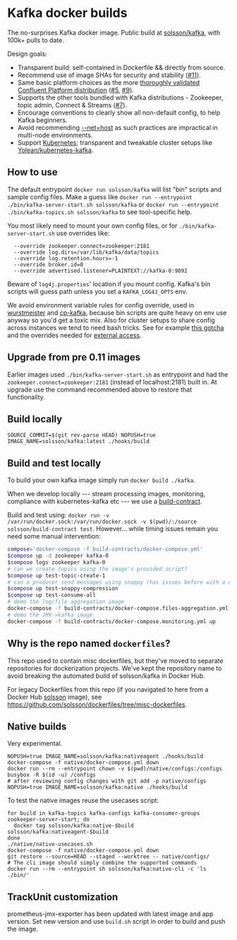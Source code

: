 # Kafka docker builds

The no-surprises Kafka docker image. Public build at [solsson/kafka](https://hub.docker.com/r/solsson/kafka/), with 100k+ pulls to date.

Design goals:
 * Transparent build: self-contained in Dockerfile && directly from source.
 * Recommend use of image SHAs for security and stability ([#11](https://github.com/solsson/dockerfiles/pull/11)).
 * Same basic platform choices as the more [thoroughly validated](https://www.confluent.io/blog/exactly-once-semantics-are-possible-heres-how-apache-kafka-does-it/) [Confluent Platform distribution](https://hub.docker.com/r/confluentinc/cp-kafka/) ([#5](https://github.com/solsson/dockerfiles/pull/5), [#9](https://github.com/solsson/dockerfiles/pull/9)).
 * Supports the other tools bundled with Kafka distributions - Zookeeper, topic admin, Connect & Streams ([#7](https://github.com/solsson/dockerfiles/pull/7)).
 * Encourage conventions to clearly show all non-default config, to help Kafka beginners.
 * Avoid recommending [--net=host](http://docs.confluent.io/current/cp-docker-images/docs/quickstart.html) as such practices are impractical in multi-node environments.
 * Support [Kubernetes](http://kubernetes.io); transparent and tweakable cluster setups like [Yolean/kubernetes-kafka](https://github.com/Yolean/kubernetes-kafka).

## How to use

The default entrypoint `docker run solsson/kafka` will list "bin" scripts and sample config files. Make a guess like `docker run --entrypoint ./bin/kafka-server-start.sh solsson/kafka` or `docker run --entrypoint ./bin/kafka-topics.sh solsson/kafka` to see tool-specific help.

You most likely need to mount your own config files, or for `./bin/kafka-server-start.sh` use overrides like:
```
  --override zookeeper.connect=zookeeper:2181
  --override log.dirs=/var/lib/kafka/data/topics
  --override log.retention.hours=-1
  --override broker.id=0
  --override advertised.listener=PLAINTEXT://kafka-0:9092
```

Beware of `log4j.properties`' location if you mount config. Kafka's bin scripts will guess path unless you set a `KAFKA_LOG4J_OPTS` env.

We avoid environment variable rules for config override, used in [wurstmeister](https://hub.docker.com/r/wurstmeister/kafka/) and [cp-kafka](https://hub.docker.com/r/confluentinc/cp-kafka/), because bin scripts are quite heavy on env use anyway so you'd get a toxic mix. Also for cluster setups to share config across instances we tend to need bash tricks. See for example [this gotcha](https://github.com/Yolean/kubernetes-kafka/pull/45/commits/db264b09cc7903346238b4464183f3a9571f65e6) and the overrides needed for  [external access](https://github.com/Yolean/kubernetes-kafka/issues/13).

## Upgrade from pre 0.11 images

Earlier images used `./bin/kafka-server-start.sh` as entrypoint
and had the `zookeeper.connect=zookeeper:2181` (instead of localhost:2181) built in. At upgrade use the command recommended above to restore that functionality.

## Build locally

```
SOURCE_COMMIT=$(git rev-parse HEAD) NOPUSH=true IMAGE_NAME=solsson/kafka:latest ./hooks/build
```

## Build and test locally

To build your own kafka image simply run `docker build ./kafka`.

When we develop locally --- stream processing images, monitoring,
compliance with kubernetes-kafka etc ---
we use a [build-contract](https://github.com/Yolean/build-contract/).

Build and test using: `docker run -v /var/run/docker.sock:/var/run/docker.sock -v $(pwd)/:/source solsson/build-contract test`. However... while timing issues remain you need some manual intervention:

```bash
compose='docker-compose -f build-contracts/docker-compose.yml'
$compose up -d zookeeper kafka-0
$compose logs zookeeper kafka-0
# can we create topics using the image's provided script?
$compose up test-topic-create-1
# can a producer send messages using snappy (has issues before with a class missing in the image)
$compose up test-snappy-compression
$compose up test-consume-all
# demo the log/file aggregation image
docker-compose -f build-contracts/docker-compose.files-aggregation.yml up
# demo the JMX->kafka image
docker-compose -f build-contracts/docker-compose.monitoring.yml up
```

## Why is the repo named `dockerfiles`?

This repo used to contain misc dockerfiles, but they've moved to separate repositories for dockerization projects.
We've kept the repository name to avoid breaking the automated build of solsson/kafka in Docker Hub.

For legacy Dockerfiles from this repo (if you navigated to here from a Docker Hub [solsson](https://hub.docker.com/u/solsson/) image),
see https://github.com/solsson/dockerfiles/tree/misc-dockerfiles.

## Native builds

Very experimental.

```
NOPUSH=true IMAGE_NAME=solsson/kafka:nativeagent ./hooks/build
docker-compose -f native/docker-compose.yml down
docker run --rm --entrypoint chown -v $(pwd)/native/configs:/configs busybox -R $(id -u) /configs
# after reviewing config changes with git add -p native/configs
NOPUSH=true IMAGE_NAME=solsson/kafka:native ./hooks/build
```

To test the native images reuse the usecases script:

```
for build in kafka-topics kafka-configs kafka-consumer-groups zookeeper-server-start; do
  docker tag solsson/kafka:native-$build solsson/kafka:nativeagent-$build
done
./native/native-usecases.sh
docker-compose -f native/docker-compose.yml down
git restore --source=HEAD --staged --worktree -- native/configs/
# The cli image should simply combine the supported commands
docker run --rm --entrypoint sh solsson/kafka:native-cli -c 'ls ./bin/'
```

## TrackUnit customization
prometheus-jmx-exporter has been updated with latest image and app version.
Set new version and use `build.sh` script in order to build and push the image.
